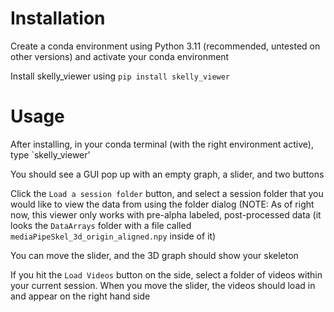 # Installation

Create a conda environment using Python 3.11 (recommended, untested on other versions) and activate your conda environment 

Install skelly_viewer using `pip install skelly_viewer`

# Usage

After installing, in your conda terminal (with the right environment active), type `skelly_viewer'

You should see a GUI pop up with an empty graph, a slider, and two buttons

Click the `Load a session folder` button, and select a session folder that you would like to view the data from using the folder dialog 
(NOTE: As of right now, this viewer only works with pre-alpha labeled, post-processed data (it looks the `DataArrays` folder with a file 
called `mediaPipeSkel_3d_origin_aligned.npy` inside of it)

You can move the slider, and the 3D graph should show your skeleton

If you hit the `Load Videos` button on the side, select a folder of videos within your current session. When you move the slider, the videos
should load in and appear on the right hand side 



